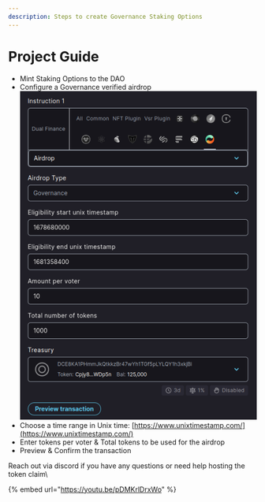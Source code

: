 ```yaml
---
description: Steps to create Governance Staking Options
---
```


# Project Guide

* Mint Staking Options to the DAO
* Configure a Governance verified airdrop\
  ![](<../../.gitbook/assets/image (1) (1).png>)
* Choose a time range in Unix time: [https://www.unixtimestamp.com/](https://www.unixtimestamp.com/)
* Enter tokens per voter & Total tokens to be used for the airdrop
* Preview & Confirm the transaction

Reach out via discord if you have any questions or need help hosting the token claim\\

{% embed url="https://youtu.be/pDMKrlDrxWo" %}
